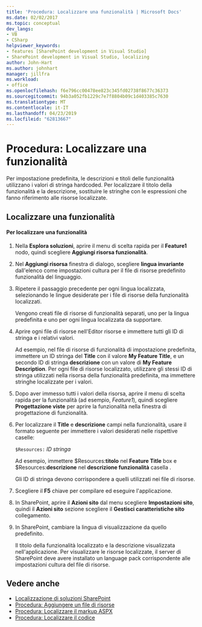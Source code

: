 ```yaml
---
title: 'Procedura: Localizzare una funzionalità | Microsoft Docs'
ms.date: 02/02/2017
ms.topic: conceptual
dev_langs:
- VB
- CSharp
helpviewer_keywords:
- features [SharePoint development in Visual Studio]
- SharePoint development in Visual Studio, localizing
author: John-Hart
ms.author: johnhart
manager: jillfra
ms.workload:
- office
ms.openlocfilehash: f6e796cc00478ee823c345fd02738f8677c36373
ms.sourcegitcommit: 94b3a052fb1229c7e7f8804b09c1d403385c7630
ms.translationtype: MT
ms.contentlocale: it-IT
ms.lasthandoff: 04/23/2019
ms.locfileid: "62813667"
---
```

# <a name="how-to-localize-a-feature"></a>Procedura: Localizzare una funzionalità
  Per impostazione predefinita, le descrizioni e titoli delle funzionalità utilizzano i valori di stringa hardcoded. Per localizzare il titolo della funzionalità e la descrizione, sostituire le stringhe con le espressioni che fanno riferimento alle risorse localizzate.

## <a name="localize-a-feature"></a>Localizzare una funzionalità

#### <a name="to-localize-a-feature"></a>Per localizzare una funzionalità

1. Nella **Esplora soluzioni**, aprire il menu di scelta rapida per il **Feature1** nodo, quindi scegliere **Aggiungi risorsa funzionalità**.

2. Nel **Aggiungi risorsa** finestra di dialogo, scegliere **lingua invariante** dall'elenco come impostazioni cultura per il file di risorse predefinito funzionalità del linguaggio.

3. Ripetere il passaggio precedente per ogni lingua localizzata, selezionando le lingue desiderate per i file di risorse della funzionalità localizzati.

     Vengono creati file di risorse di funzionalità separati, uno per la lingua predefinita e uno per ogni lingua localizzata da supportare.

4. Aprire ogni file di risorse nell'Editor risorse e immettere tutti gli ID di stringa e i relativi valori.

     Ad esempio, nel file di risorse di funzionalità di impostazione predefinita, immettere un ID stringa del **Title** con il valore **My Feature Title**, e un secondo ID di stringa **descrizione** con un valore di **My Feature Description**. Per ogni file di risorse localizzato, utilizzare gli stessi ID di stringa utilizzati nella risorsa della funzionalità predefinita, ma immettere stringhe localizzate per i valori.

5. Dopo aver immesso tutti i valori della risorsa, aprire il menu di scelta rapida per la funzionalità (ad esempio, *Feature1*), quindi scegliere **Progettazione viste** per aprire la funzionalità nella finestra di progettazione di funzionalità.

6. Per localizzare il **Title** e **descrizione** campi nella funzionalità, usare il formato seguente per immettere i valori desiderati nelle rispettive caselle:

     `$Resources:` *ID stringa*

     Ad esempio, immettere $Resources:**titolo** nel **Feature Title** box e $Resources:**descrizione** nel **descrizione funzionalità** casella .

     Gli ID di stringa devono corrispondere a quelli utilizzati nei file di risorse.

7. Scegliere il **F5** chiave per compilare ed eseguire l'applicazione.

8. In SharePoint, aprire il **Azioni sito** dal menu scegliere **Impostazioni sito**, quindi il **Azioni sito** sezione scegliere il **Gestisci caratteristiche sito** collegamento.

9. In SharePoint, cambiare la lingua di visualizzazione da quello predefinito.

     Il titolo della funzionalità localizzato e la descrizione visualizzata nell'applicazione. Per visualizzare le risorse localizzate, il server di SharePoint deve avere installato un language pack corrispondente alle impostazioni cultura del file di risorse.

## <a name="see-also"></a>Vedere anche
- [Localizzazione di soluzioni SharePoint](../sharepoint/localizing-sharepoint-solutions.md)
- [Procedura: Aggiungere un file di risorse](../sharepoint/how-to-add-a-resource-file.md)
- [Procedura: Localizzare il markup ASPX](../sharepoint/how-to-localize-aspx-markup.md)
- [Procedura: Localizzare il codice](../sharepoint/how-to-localize-code.md)
